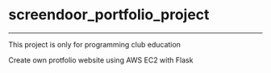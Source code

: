 # screendoor_portfolio_project
----------------------------------
This project is only for programming club education

Create own protfolio website using AWS EC2 with Flask
